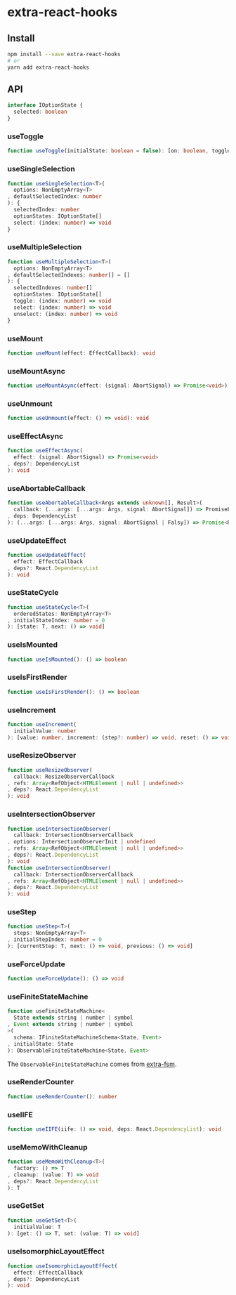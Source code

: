 # extra-react-hooks
## Install
```sh
npm install --save extra-react-hooks
# or
yarn add extra-react-hooks
```

## API
```ts
interface IOptionState {
  selected: boolean
}
```

### useToggle
```ts
function useToggle(initialState: boolean = false): [on: boolean, toggle: () => void]
```

### useSingleSelection
```ts
function useSingleSelection<T>(
  options: NonEmptyArray<T>
, defaultSelectedIndex: number
): {
  selectedIndex: number
  optionStates: IOptionState[]
  select: (index: number) => void
}
```

### useMultipleSelection
```ts
function useMultipleSelection<T>(
  options: NonEmptyArray<T>
, defaultSelectedIndexes: number[] = []
): {
  selectedIndexes: number[]
  optionStates: IOptionState[]
  toggle: (index: number) => void
  select: (index: number) => void
  unselect: (index: number) => void
}
```

### useMount
```ts
function useMount(effect: EffectCallback): void
```

### useMountAsync
```ts
function useMountAsync(effect: (signal: AbortSignal) => Promise<void>): void
```

### useUnmount
```ts
function useUnmount(effect: () => void): void 
```

### useEffectAsync
```ts
function useEffectAsync(
  effect: (signal: AbortSignal) => Promise<void>
, deps?: DependencyList
): void
```

### useAbortableCallback
```ts
function useAbortableCallback<Args extends unknown[], Result>(
  callback: (...args: [...args: Args, signal: AbortSignal]) => PromiseLike<Result>
, deps: DependencyList
): (...args: [...args: Args, signal: AbortSignal | Falsy]) => Promise<Result>
```

### useUpdateEffect
```ts
function useUpdateEffect(
  effect: EffectCallback
, deps?: React.DependencyList
): void
```

### useStateCycle
```ts
function useStateCycle<T>(
  orderedStates: NonEmptyArray<T>
, initialStateIndex: number = 0
): [state: T, next: () => void]
```

### useIsMounted
```ts
function useIsMounted(): () => boolean
```

### useIsFirstRender
```ts
function useIsFirstRender(): () => boolean
```

### useIncrement
```ts
function useIncrement(
  initialValue: number
): [value: number, increment: (step?: number) => void, reset: () => void]
```

### useResizeObserver
```ts
function useResizeObserver(
  callback: ResizeObserverCallback
, refs: Array<RefObject<HTMLElement | null | undefined>>
, deps?: React.DependencyList
): void
```

### useIntersectionObserver
```ts
function useIntersectionObserver(
  callback: IntersectionObserverCallback
, options: IntersectionObserverInit | undefined
, refs: Array<RefObject<HTMLElement | null | undefined>>
, deps?: React.DependencyList
): void
function useIntersectionObserver(
  callback: IntersectionObserverCallback
, refs: Array<RefObject<HTMLElement | null | undefined>>
, deps?: React.DependencyList
): void
```

### useStep
```ts
function useStep<T>(
  steps: NonEmptyArray<T>
, initialStepIndex: number = 0
): [currentStep: T, next: () => void, previous: () => void]
```

### useForceUpdate
```ts
function useForceUpdate(): () => void
```

### useFiniteStateMachine
```ts
function useFiniteStateMachine<
  State extends string | number | symbol
, Event extends string | number | symbol
>(
  schema: IFiniteStateMachineSchema<State, Event>
, initialState: State
): ObservableFiniteStateMachine<State, Event>
```

The `ObservableFiniteStateMachine` comes from [extra-fsm].

[extra-fsm]: https://www.npmjs.com/package/extra-fsm

### useRenderCounter
```ts
function useRenderCounter(): number
```

### useIIFE
```ts
function useIIFE(iife: () => void, deps: React.DependencyList): void
```

### useMemoWithCleanup
```ts
function useMemoWithCleanup<T>(
  factory: () => T
, cleanup: (value: T) => void
, deps?: React.DependencyList
): T
```

### useGetSet
```ts
function useGetSet<T>(
  initialValue: T
): [get: () => T, set: (value: T) => void]
```

### useIsomorphicLayoutEffect
```ts
function useIsomorphicLayoutEffect(
  effect: EffectCallback
, deps?: DependencyList
): void
```
